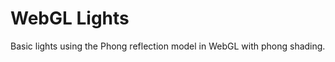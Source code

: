 WebGL Lights
============

Basic lights using the Phong reflection model in WebGL with phong shading.
